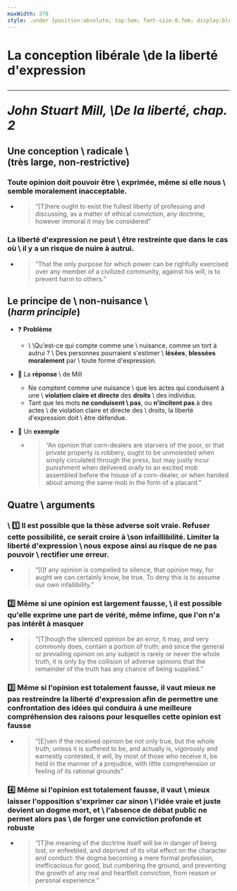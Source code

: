 ```yaml
---
maxWidth: 370 
style: .under {position:absolute; top:5em; font-size:0.7em; display:block; width:280px}
---
```


# La conception libérale \\de la liberté d'expression<hr><cite>John Stuart Mill, \\_De la liberté_, chap. 2

## Une conception \\ radicale \\ <aside class="under">(très large, non-restrictive)</aside>

### **Toute opinion** doit pouvoir être \\ exprimée, même si elle nous \\ semble **moralement inacceptable**. <!--fold-->

- <blockquote>“[T]here ought to exist the fullest liberty of professing and discussing, as a matter of ethical conviction, any doctrine, however immoral it may be considered”</blockquote>

### La liberté d'expression ne peut \\ être restreinte que dans le cas où \\ il y a un risque de **nuire à autrui**. <!--fold-->

- <blockquote>“That the only purpose for which power can be righfully exercised over any member of a civilized community, against his will, is to prevent harm to others.”</blockquote>

## Le principe de \\ non-nuisance \\ <aside class="under">(_harm principle_)</aside>

- :question:  **Problème**
	- \\ \\Qu'est-ce qui compte comme une \\ nuisance, comme un tort à autrui ? \\ Des personnes pourraient s'estimer \\ **lésées**, **blessées moralement** par \\ toute forme d'expression.

- :speech_balloon:  La **réponse** \\ de Mill
	- Ne comptent comme une nuisance \\ que les actes qui conduisent à une \\ **violation claire et directe** des **droits** \\ des individus.
	- Tant que les mots **ne conduisent \\ pas**,  ou **n'incitent pas** à des actes \\ de violation claire et directe des \\ droits, la liberté d'expression doit \\ être défendue.

- :mag_right:  Un **exemple**  <!--fold-->
  - <blockquote>“An opinion that corn-dealers are starvers of the poor, or that private property is robbery, ought to be unmolested when simply circulated through the press, but may justly incur punishment when delivered orally to an excited mob assembled before the house of a corn-dealer, or when handed about among the same mob in the form of a placard.”</blockquote>

## Quatre \\ arguments 

###  \\ :one:  Il est possible que la thèse adverse soit **vraie**. Refuser cette possibilité, ce serait croire à \\son  **infaillibilité**.  Limiter la liberté d'expression \\  nous expose ainsi  au risque de ne pas pouvoir \\  **rectifier une erreur**.  <!--fold-->

- <blockquote>“[I]f any opinion is compelled to silence, that opinion may, for aught we can certainly know, be true. To deny this is to assume our own infallibility.”</blockquote>

### :two:   Même si une opinion est **largement fausse**, \\ il est possible qu'elle exprime **une part de vérité**, même infime, que l'on n'a pas intérêt à masquer<!--fold-->

- <blockquote>“[T]hough the silenced opinion be an error, it may, and very commonly does, contain a portion of truth; and since the general or prevailing opinion on any subject is rarely or never the whole truth, it is only by the collision of adverse opinions that the remainder of the truth has any chance of being supplied.”</blockquote>

### **:three:**  Même si l'opinion est **totalement fausse**, il vaut mieux ne pas restreindre la liberté d'expression afin de permettre une **confrontation des idées** qui conduira à une **meilleure compréhension** des **raisons** pour lesquelles cette opinion est fausse  <!--fold-->

- <blockquote>“[E]ven if the received opinion be not only true, but the whole truth; unless it is suffered to be, and actually is, vigorously and earnestly contested, it will, by most of those who receive it, be held in the manner of a prejudice, with little comprehension or feeling of its rational grounds”</blockquote>

### :four:  Même si l'opinion est **totalement fausse**, il vaut \\  mieux laisser l'opposition s'exprimer car sinon \\  l'idée vraie et juste devient un **dogme mort**, et \\ l'absence de débat public ne permet alors pas \\ de forger une **conviction profonde et robuste** <!--fold-->

- <blockquote>“[T]he meaning of the doctrine itself will be in danger of being lost, or enfeebled, and deprived of its vital effect on the character and conduct: the dogma becoming a mere formal profession, inefficacious for good, but cumbering the ground, and preventing the growth of any real and heartfelt conviction, from reason or personal experience.”</blockquote>